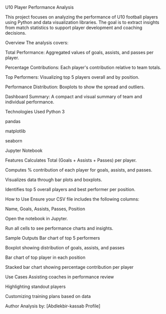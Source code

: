 

U10 Player Performance Analysis

This project focuses on analyzing the performance of U10 football players using Python and data visualization libraries. The goal is to extract insights from match statistics to support player development and coaching decisions.

Overview
The analysis covers:

Total Performance: Aggregated values of goals, assists, and passes per player.

Percentage Contributions: Each player's contribution relative to team totals.

Top Performers: Visualizing top 5 players overall and by position.

Performance Distribution: Boxplots to show the spread and outliers.

Dashboard Summary: A compact and visual summary of team and individual performance.

Technologies Used
Python 3

pandas

matplotlib

seaborn

Jupyter Notebook

Features
Calculates Total (Goals + Assists + Passes) per player.

Computes % contribution of each player for goals, assists, and passes.

Visualizes data through bar plots and boxplots.

Identifies top 5 overall players and best performer per position.

How to Use
Ensure your CSV file includes the following columns:

Name, Goals, Assists, Passes, Position

Open the notebook in Jupyter.

Run all cells to see performance charts and insights.

Sample Outputs
Bar chart of top 5 performers

Boxplot showing distribution of goals, assists, and passes

Bar chart of top player in each position

Stacked bar chart showing percentage contribution per player

Use Cases
Assisting coaches in performance review

Highlighting standout players

Customizing training plans based on data

Author
Analysis by: [Abdlekbir-kassab Profile]
